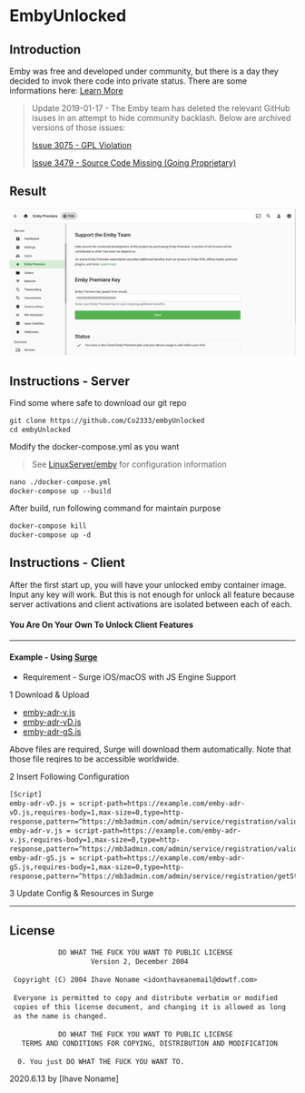 # EmbyUnlocked

## Introduction

Emby was free and developed under community, but there is a day they decided to invok there code into private status. There are some informations here: [Learn More](https://github.com/nvllsvm/emby-unlocked)

> Update 2019-01-17 - The Emby team has deleted the relevant GitHub isuses in an attempt to hide community backlash. Below are archived versions of those issues:
>
> [Issue 3075 - GPL Violation](https://web.archive.org/web/20181212044938/https://github.com/MediaBrowser/Emby/issues/3075)
>
> [Issue 3479 - Source Code Missing (Going Proprietary)](https://web.archive.org/web/20181212100152/https://github.com/MediaBrowser/Emby/issues/3479)

## Result

![Example Result](./example.png)

## Instructions - Server

Find some where safe to download our git repo

    git clone https://github.com/Co2333/embyUnlocked
    cd embyUnlocked

Modify the docker-compose.yml as you want

> See [LinuxServer/emby](https://github.com/linuxserver/docker-emby/) for configuration information

    nano ./docker-compose.yml
    docker-compose up --build

After build, run following command for maintain purpose

    docker-compose kill
    docker-compose up -d

## Instructions - Client

After the first start up, you will have your unlocked emby container image. Input any key will work. But this is not enough for unlock all feature because server activations and client activations are isolated between each of each.

#### You Are On Your Own To Unlock Client Features

---

#### Example - Using [Surge](https://nssurge.com)

- Requirement - Surge iOS/macOS with JS Engine Support

1 Download & Upload

- [emby-adr-v.js](./Surge/emby-adr-v.js)
- [emby-adr-vD.js](./Surge/emby-adr-vD.js)
- [emby-adr-gS.js](./Surge/emby-adr-gS.js)

Above files are required, Surge will download them automatically. Note that those file reqires to be accessible worldwide.

2 Insert Following Configuration

```
[Script]
emby-adr-vD.js = script-path=https://example.com/emby-adr-vD.js,requires-body=1,max-size=0,type=http-response,pattern=^https://mb3admin.com/admin/service/registration/validateDevice
emby-adr-v.js = script-path=https://example.com/emby-adr-v.js,requires-body=1,max-size=0,type=http-response,pattern=^https://mb3admin.com/admin/service/registration/validate
emby-adr-gS.js = script-path=https://example.com/emby-adr-gS.js,requires-body=1,max-size=0,type=http-response,pattern=^https://mb3admin.com/admin/service/registration/getStatus
```

3 Update Config & Resources in Surge

---

## License 

```
            DO WHAT THE FUCK YOU WANT TO PUBLIC LICENSE
                    Version 2, December 2004

 Copyright (C) 2004 Ihave Noname <idonthaveanemail@dowtf.com>

 Everyone is permitted to copy and distribute verbatim or modified
 copies of this license document, and changing it is allowed as long
 as the name is changed.

            DO WHAT THE FUCK YOU WANT TO PUBLIC LICENSE
   TERMS AND CONDITIONS FOR COPYING, DISTRIBUTION AND MODIFICATION

  0. You just DO WHAT THE FUCK YOU WANT TO.
```

2020.6.13 by [Ihave Noname]
